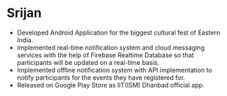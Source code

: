 # Srijan

- Developed Android Application for the biggest cultural fest of Eastern India.
- Implemented real-time notification system and cloud messaging services with the help of Firebase Realtime Database so that participants will be updated on a real-time basis.
- Implemented offline notification system with API implementation to notify participants for the events they have registered for.
- Released on Google Play Store as IIT(ISM) Dhanbad official app.


